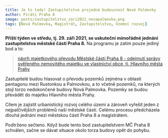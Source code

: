 ```yaml
---
title: Je to tady! Zastupitelstvo projedná budoucnost Nové Palmovky
author: Piráti Praha 8
image: posts/zastupitelstvo_zari2021_novapalmovka.png
tags: [Nová Palmovka, Magistrát, Zastupitelstvo, Územní rozvoj]
---
```


**Příští týden ve středu, tj. 29. září 2021, se uskuteční mimořádné jednání zastupitelstva městské části Praha 8.** Na programu je zatím pouze jediný bod a to:

>[návrh majetkového převodu Městské části Praha 8 - odejmutí správy svěřeného nemovitého majetku ve vlastnictví obce, tj. Hlavního města Prahy](https://www.praha8.cz/Podkladove-materialy-zastupitelstva-29-09-2021.html)

Zastupitelé budou hlasovat o převodu pozemků zejména v oblasti pentagonu mezi Rustonkou a Palmovkou, a to včetně pozemků, na kterých stojí torzo nedokončené budovy Nová Palmovka. Pozemky se budou převádět do majetku Hlavního města Prahy.

Cílem je zajistit urbanistický rozvoj celého území a zároveň vyřešit jeden z nejpalčivějších problémů naší městské části. Celému procesu předcházela dlouhá jednání mezi městskou částí Praha 8 a magistrátem. 

Podtrženo sečteno. Když bude tento bod zastupitelstvem MČ Praha 8 schválen, začne se dávat situace okolo torza budovy opět do pohybu.
